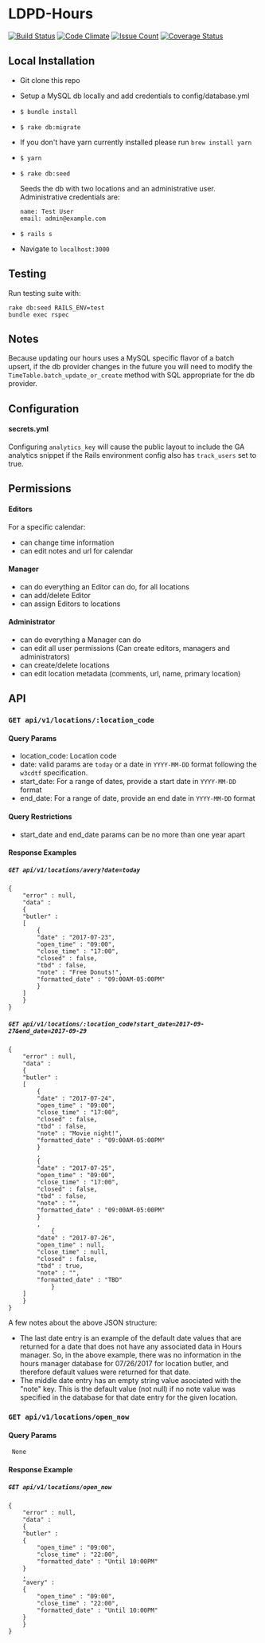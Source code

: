 # LDPD-Hours

[![Build Status](https://travis-ci.org/cul/ldpd-hours.svg?branch=master)](https://travis-ci.org/cul/ldpd-hours)
[![Code Climate](https://codeclimate.com/github/cul/ldpd-hours/badges/gpa.svg)](https://codeclimate.com/github/cul/ldpd-hours)
[![Issue Count](https://codeclimate.com/github/cul/ldpd-hours/badges/issue_count.svg)](https://codeclimate.com/github/cul/ldpd-hours)
[![Coverage Status](https://coveralls.io/repos/github/cul/ldpd-hours/badge.svg?branch=display_hours)](https://coveralls.io/github/cul/ldpd-hours?branch=display_hours)

## Local Installation

- Git clone this repo
- Setup a MySQL db locally and add credentials to config/database.yml
- `$ bundle install`
- `$ rake db:migrate`
- If you don't have yarn currently installed please run `brew install yarn`
- `$ yarn`
- `$ rake db:seed`

   Seeds the db with two locations and an administrative user. Administrative credentials are:
   ```
   name: Test User
   email: admin@example.com
   ```
- `$ rails s`
- Navigate to `localhost:3000`


## Testing

Run testing suite with:

```
rake db:seed RAILS_ENV=test
bundle exec rspec
```

## Notes

Because updating our hours uses a MySQL specific flavor of a batch upsert, if the db provider changes in the future you will need to modify the `TimeTable.batch_update_or_create` method with SQL appropriate for the db provider.

## Configuration
#### secrets.yml

Configuring `analytics_key` will cause the public layout to include the GA analytics snippet if the Rails environment config also has `track_users` set to true.


## Permissions
#### Editors
  For a specific calendar:
  - can change time information
  - can edit notes and url for calendar

#### Manager
- can do everything an Editor can do, for all locations
- can add/delete Editor
- can assign Editors to locations

#### Administrator
- can do everything a Manager can do
- can edit all user permissions (Can create editors, managers and administrators)
- can create/delete locations
- can edit location metadata (comments, url, name, primary location)

## API
### `GET api/v1/locations/:location_code`
#### Query Params
 - location_code: Location code
 - date: valid params are `today` or a date in `YYYY-MM-DD` format following the `w3cdtf` specification.
 - start_date: For a range of dates, provide a start date in `YYYY-MM-DD` format
 - end_date: For a range of date, provide an end date in `YYYY-MM-DD` format
#### Query Restrictions
 - start_date and end_date params can be no more than one year apart

#### Response Examples
##### `GET api/v1/locations/avery?date=today`
```
{
    "error" : null,
    "data" :
    {
	"butler" : 
	[
	    {
		"date" : "2017-07-23",
		"open_time" : "09:00",
		"close_time" : "17:00",
		"closed" : false,
		"tbd" : false,
		"note" : "Free Donuts!",
		"formatted_date" : "09:00AM-05:00PM"
	    }
	]
    }
}
```

##### `GET api/v1/locations/:location_code?start_date=2017-09-27&end_date=2017-09-29`

```
{
    "error" : null,
    "data" :
    {
	"butler" : 
	[
	    {
		"date" : "2017-07-24",
		"open_time" : "09:00",
		"close_time" : "17:00",
		"closed" : false,
		"tbd" : false,
		"note" : "Movie night!",
		"formatted_date" : "09:00AM-05:00PM"
	    }
	    ,
	    {
		"date" : "2017-07-25",
		"open_time" : "09:00",
		"close_time" : "17:00",
		"closed" : false,
		"tbd" : false,
		"note" : "",
		"formatted_date" : "09:00AM-05:00PM"
	    }
	    ,
            {
		"date" : "2017-07-26",
		"open_time" : null,
		"close_time" : null,
		"closed" : false,
		"tbd" : true,
		"note" : "",
		"formatted_date" : "TBD"
            }
	]
    }
}
```

A few notes about the above JSON structure:

- The last date entry is an example of the default date values that are returned for a date that does not have any associated data in Hours manager. So, in the above example, there was no information in the hours manager database for 07/26/2017 for location butler, and therefore default values were returned for that date.
- The middle date entry has an empty string value asociated with the "note" key. This is the default value (not null) if no note value was specified in the database for that date entry for the given location.

### `GET api/v1/locations/open_now`
#### Query Params
     None
#### Response Example
##### `GET api/v1/locations/open_now`
```
{
    "error" : null,
    "data" :
    {
	"butler" : 
	{
	    "open_time" : "09:00",
	    "close_time" : "22:00",
	    "formatted_date" : "Until 10:00PM"
	}
	,
	"avery" : 
	{
	    "open_time" : "09:00",
	    "close_time" : "22:00",
	    "formatted_date" : "Until 10:00PM"
	}
    }
}
```
